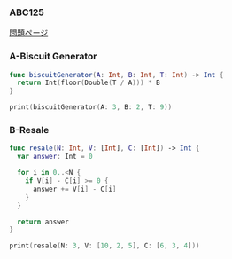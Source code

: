 ### ABC125
[問題ページ](https://atcoder.jp/contests/abc125/tasks)

### A-Biscuit Generator
```Swift
func biscuitGenerator(A: Int, B: Int, T: Int) -> Int {
  return Int(floor(Double(T / A))) * B
}

print(biscuitGenerator(A: 3, B: 2, T: 9))

```

### B-Resale
```Swift
func resale(N: Int, V: [Int], C: [Int]) -> Int {
  var answer: Int = 0

  for i in 0..<N {
    if V[i] - C[i] >= 0 {
      answer += V[i] - C[i]
    }
  }

  return answer
}

print(resale(N: 3, V: [10, 2, 5], C: [6, 3, 4]))

```
